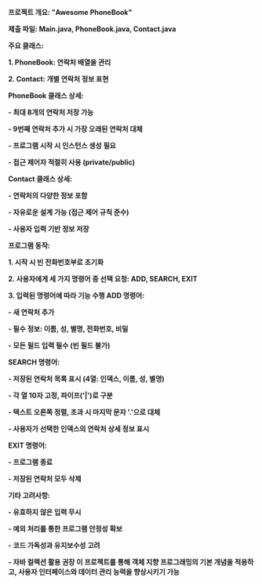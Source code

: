 **프로젝트 개요: "Awesome PhoneBook"**

**제출 파일: Main.java, PhoneBook.java, Contact.java**

**주요 클래스:**

**1. PhoneBook: 연락처 배열을 관리**

**2. Contact: 개별 연락처 정보 표현**

**PhoneBook 클래스 상세:**

**- 최대 8개의 연락처 저장 가능**

**- 9번째 연락처 추가 시 가장 오래된 연락처 대체**

**- 프로그램 시작 시 인스턴스 생성 필요**

**- 접근 제어자 적절히 사용 (private/public)**

**Contact 클래스 상세:**

**- 연락처의 다양한 정보 포함**

**- 자유로운 설계 가능 (접근 제어 규칙 준수)**

**- 사용자 입력 기반 정보 저장**

**프로그램 동작:**

**1. 시작 시 빈 전화번호부로 초기화**

**2. 사용자에게 세 가지 명령어 중 선택 요청: ADD, SEARCH, EXIT**

**3. 입력된 명령어에 따라 기능 수행 ADD 명령어:**

**- 새 연락처 추가**

**- 필수 정보: 이름, 성, 별명, 전화번호, 비밀**

**- 모든 필드 입력 필수 (빈 필드 불가)**

**SEARCH 명령어:**

**- 저장된 연락처 목록 표시 (4열: 인덱스, 이름, 성, 별명)**

**- 각 열 10자 고정, 파이프('|')로 구분**

**- 텍스트 오른쪽 정렬, 초과 시 마지막 문자 '.'으로 대체**

**- 사용자가 선택한 인덱스의 연락처 상세 정보 표시**

**EXIT 명령어:**

**- 프로그램 종료**

**- 저장된 연락처 모두 삭제**

**기타 고려사항:**

**- 유효하지 않은 입력 무시**

**- 예외 처리를 통한 프로그램 안정성 확보**

**- 코드 가독성과 유지보수성 고려**

**- 자바 컬렉션 활용 권장 이 프로젝트를 통해 객체 지향 프로그래밍의 기본 개념을 적용하고, 사용자 인터페이스와 데이터 관리 능력을 향상시키기 가능**